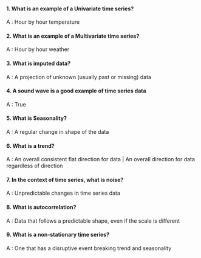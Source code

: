 #### 1. What is an example of a Univariate time series?

A : Hour by hour temperature

#### 2. What is an example of a Multivariate time series?

A : Hour by hour weather

#### 3. What is imputed data?

A : A projection of unknown (usually past or missing) data

#### 4. A sound wave is a good example of time series data

A : True

#### 5. What is Seasonality?

A : A regular change in shape of the data

#### 6. What is a trend?

A : An overall consistent flat direction for data | An overall direction for data regardless of direction

#### 7. In the context of time series, what is noise?

A : Unpredictable changes in time series data

#### 8. What is autocorrelation?

A : Data that follows a predictable shape, even if the scale is different

#### 9. What is a non-stationary time series?

A : One that has a disruptive event breaking trend and seasonality
